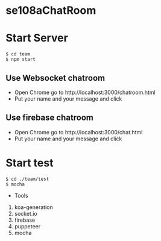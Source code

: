 # se108aChatRoom


# Start Server
```
$ cd team
$ npm start
```

## Use Websocket chatroom
* Open Chrome go to http://localhost:3000/chatroom.html
* Put your name and your message and click 

## Use firebase chatroom
* Open Chrome go to http://localhost:3000/chat.html
* Put your name and your message and click 


# Start test

```
$ cd ./team/test
$ mocha
```

* Tools
1. koa-generation
2. socket.io
3. firebase
4. puppeteer
5. mocha